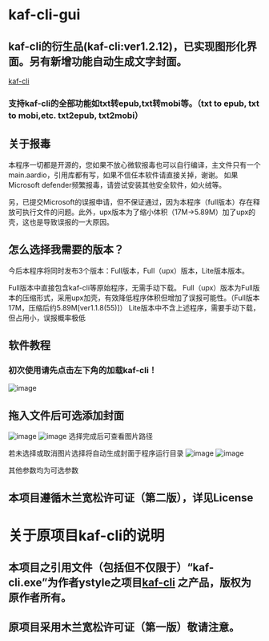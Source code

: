 # kaf-cli-gui
## kaf-cli的衍生品(kaf-cli:ver1.2.12)，已实现图形化界面。另有新增功能自动生成文字封面。
[kaf-cli](https://github.com/ystyle/kaf-cli)
### 支持kaf-cli的全部功能如txt转epub,txt转mobi等。（txt to epub, txt to mobi,etc. txt2epub, txt2mobi）
## 关于报毒
本程序一切都是开源的，您如果不放心微软报毒也可以自行编译，主文件只有一个main.aardio，引用库都有写，如果不信任本软件请直接关掉，谢谢。
如果Microsoft defender频繁报毒，请尝试安装其他安全软件，如火绒等。

另，已提交Microsoft的误报申请，但不保证通过，因为本程序（full版本）存在释放可执行文件的问题。此外，upx版本为了缩小体积（17M->5.89M）加了upx的壳，这也是导致误报的一大原因。
## 怎么选择我需要的版本？
今后本程序将同时发布3个版本：Full版本，Full（upx）版本，Lite版本版本。

Full版本中直接包含kaf-cli等原始程序，无需手动下载。
Full（upx）版本为Full版本的压缩形式，采用upx加壳，有效降低程序体积但增加了误报可能性。（Full版本17M，压缩后约5.89M[ver1.1.8(55)]）
Lite版本中不含上述程序，需要手动下载，但占用小，误报概率极低

## 软件教程
### 初次使用请先点击左下角的加载kaf-cli！
![image](https://user-images.githubusercontent.com/63829496/216111580-9823178c-1490-4fbe-abea-832912e7ec7a.png)
## 拖入文件后可选添加封面
![image](https://user-images.githubusercontent.com/63829496/216112179-d37f3f60-c3ae-4e3a-b7b2-baddcda77b0b.png)
![image](https://user-images.githubusercontent.com/63829496/216112260-9193c0b2-4060-46a3-b056-2cb0188f023c.png)
选择完成后可查看图片路径

若未选择或取消图片选择将自动生成封面于程序运行目录
![image](https://user-images.githubusercontent.com/63829496/216208745-7be63b8c-933e-4647-845e-eacab3c99422.png)
![image](https://user-images.githubusercontent.com/63829496/216208603-2a96ad86-5428-49b0-91fd-c312c79d53bf.png)


其他参数均为可选参数

## 本项目遵循木兰宽松许可证（第二版），详见License

# 关于原项目kaf-cli的说明
## 本项目之引用文件（包括但不仅限于）“kaf-cli.exe”为作者ystyle之项目[kaf-cli](https://github.com/ystyle/kaf-cli) 之产品，版权为原作者所有。
## 原项目采用木兰宽松许可证（第一版）敬请注意。
